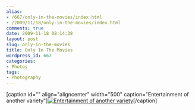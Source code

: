 ```yaml
---
alias:
- /667/only-in-the-movies/index.html
- /2009/11/18/only-in-the-movies/index.html
comments: true
date: 2009-11-18 08:14:38
layout: post
slug: only-in-the-movies
title: Only In The Movies
wordpress_id: 667
categories:
- Photos
tags:
- Photography
---
```


[caption id="" align="aligncenter" width="500" caption="Entertainment of another variety"][![Entertainment of another variety](http://farm4.static.flickr.com/3486/3883622144_7897e2b92d.jpg)](http://farm4.static.flickr.com/3486/3883622144_7897e2b92d.jpg)[/caption] 
